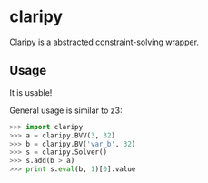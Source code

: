 # claripy

Claripy is a abstracted constraint-solving wrapper.

## Usage

It is usable!

General usage is similar to z3:

```python
>>> import claripy
>>> a = claripy.BVV(3, 32)
>>> b = claripy.BV('var_b', 32)
>>> s = claripy.Solver()
>>> s.add(b > a)
>>> print s.eval(b, 1)[0].value
```
